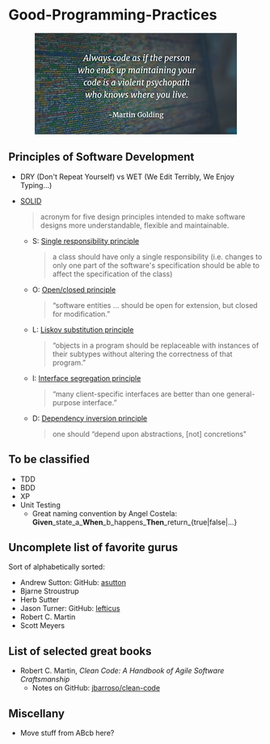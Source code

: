 # Good-Programming-Practices

<p align="center">
  <img src="images/always-code-as-if-the-guy-who-ends-up-maintaining--400x200.jpg?raw=true" alt="Martin Golding quote"/>
</p>

## Principles of Software Development

- DRY (Don't Repeat Yourself) vs WET (We Edit Terribly, We Enjoy Typing...)
- [SOLID](https://en.wikipedia.org/wiki/SOLID_(object-oriented_design))
  > acronym for five design principles intended to make software designs more understandable, flexible and maintainable.

  - S: [Single responsibility principle](https://en.wikipedia.org/wiki/Single_responsibility_principle)
    > a class should have only a single responsibility (i.e. changes to only one part of the software's specification should be able to affect the specification of the class)
  - O: [Open/closed principle](https://en.wikipedia.org/wiki/Open/closed_principle)
    > “software entities ... should be open for extension, but closed for modification.”
  - L: [Liskov substitution principle](https://en.wikipedia.org/wiki/Liskov_substitution_principle)
    > “objects in a program should be replaceable with instances of their subtypes without altering the correctness of that program.”
  - I: [Interface segregation principle](https://en.wikipedia.org/wiki/Interface_segregation_principle)
    > “many client-specific interfaces are better than one general-purpose interface.”
  - D: [Dependency inversion principle](https://en.wikipedia.org/wiki/Dependency_inversion_principle)
    > one should “depend upon abstractions, [not] concretions"

## To be classified

- TDD
- BDD
- XP
- Unit Testing
  - Great naming convention by Angel Costela:  __Given__\_state\_a\___When__\_b\_happens\___Then__\_return\_{true|false|...}

## Uncomplete list of favorite gurus

Sort of alphabetically sorted:

- Andrew Sutton: GitHub: [asutton](https://github.com/asutton)
- Bjarne Stroustrup
- Herb Sutter
- Jason Turner: GitHub: [lefticus](https://github.com/lefticus)
- Robert C. Martin
- Scott Meyers

## List of selected great books

- Robert C. Martin, _Clean Code: A Handbook of Agile Software Craftsmanship_
  - Notes on GitHub: [jbarroso/clean-code](https://github.com/jbarroso/clean-code)

## Miscellany

- Move stuff from ABcb here?
